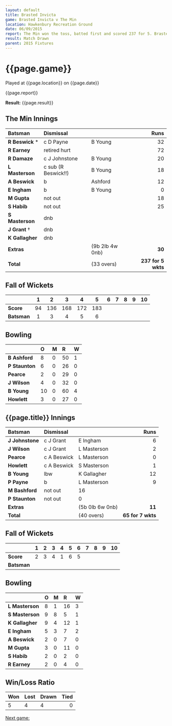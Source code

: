 ```yaml
---
layout: default
title: Brasted Invicta
game: Brasted Invicta v The Min
location: Hawkenbury Recreation Ground
date: 06/09/2015
report: The Min won the toss, batted first and scored 237 for 5. Brasted were 65-7 when time ran out
result: Match Drawn
parent: 2015 Fixtures
---
```


# {{page.game}}

Played at {{page.location}} on {{page.date}}

{{page.report}}

**Result:** {{page.result}}

## The Min Innings

| Batsman | Dismissal |  | Runs |
|:---|:---|---|---:|
| **R Beswick** &#42; | c D Payne | B Young | 32 |
| **R Earney** | retired hurt |  | 72 |
| **R Damaze** | c J Johnstone | B Young | 20 |
| **L Masterson** | c sub (R Beswick!!) | B Young | 18 |
| **A Beswick** | b | Ashford | 12 |
| **E Ingham** | b | B Young | 0 |
| **M Gupta** | not out |  | 18 |
| **S Habib** | not out |  | 25 |
| **S Masterson** | dnb |  |  | 
| **J Grant** &#8224; | dnb |  |  | 
| **K Gallagher** | dnb |  |  |
| **Extras** | | (9b 2lb 4w 0nb) | **30** | 
| **Total** | | (33 overs) | ****237 for 5 wkts**** | 

## Fall of Wickets

| | 1 | 2 | 3 | 4 | 5 | 6 | 7 | 8 | 9 | 10 |
|---|:---:|:---:|:---:|:---:|:---:|:---:|:---:|:---:|:---:|:---:|
| **Score** | 94 | 136 | 168 | 172 | 183 |  |  |  |  |  |
| **Batsman** | 1 | 3 | 4 | 5 | 6 |  |  |  |  |  |

## Bowling

| | O | M | R | W |
|---|:---|:---|:---|:---|
| **B Ashford** | 8 | 0 | 50 | 1 |
| **P Staunton** | 6 | 0 | 26 | 0 | 
| **Pearce** | 2 | 0 | 29 | 0 |
| **J Wilson** | 4 | 0 | 32 | 0 |
| **B Young** | 10 | 0 | 60 | 4 | 
| **Howlett** | 3 | 0 | 27 | 0 |

## {{page.title}} Innings

| Batsman | Dismissal |  | Runs |
|:---|:---|---|---:|
| **J Johnstone** | c J Grant | E Ingham | 6 | 
| **J Wilson** | c J Grant | L Masterson | 2 | 
| **Pearce** | c A Beswick | L Masterson | 0 | 
| **Howlett** | c A Beswick | S Masterson | 1 | 
| **B Young** | lbw | K Gallagher | 12 | 
| **P Payne** | b | L Masterson | 9 | 
| **M Bashford** | not out | 16 | 
| **P Staunton** | not out | 0 | 
| **Extras** | | (5b 0lb 6w 0nb) | **11** | 
| **Total** | | (40 overs) | ****65 for 7 wkts**** | 

## Fall of Wickets

| | 1 | 2 | 3 | 4 | 5 | 6 | 7 | 8 | 9 | 10 |
|---|:---:|:---:|:---:|:---:|:---:|:---:|:---:|:---:|:---:|:---:|
| **Score** | 2 | 3 | 4 | 1 | 6 | 5 |  |  |  |  |
| **Batsman** |  |  |  |  |  |  |  |  |  |  |

## Bowling

| | O | M | R | W |
|---|:---|:---|:---|:---|
| **L Masterson** | 8 | 1 | 16 | 3 | 
| **S Masterson** | 9 | 8 | 5 | 1 | 
| **K Gallagher** | 9 | 4 | 12 | 1 | 
| **E Ingham** | 5 | 3 | 7 | 2 | 
| **A Beswick** | 2 | 0 | 7 | 0 | 
| **M Gupta** | 3 | 0 | 11 | 0 | 
| **S Habib** | 2 | 0 | 2 | 0 | 
| **R Earney** | 2 | 0 | 4 | 0 |

## Win/Loss Ratio

| Won | Lost | Drawn | Tied |
|:---|:---|:---|---:|
| 5 | 4 | 4 | 0 |

[Next game:]({{page.next}})